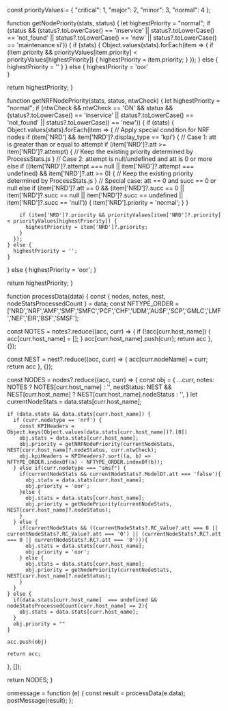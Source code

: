 const priorityValues = { "critical": 1, "major": 2, "minor": 3, "normal": 4 };

function getNodePriority(stats, status) {
  let highestPriority = "normal";
  if (status && (status?.toLowerCase() == 'inservice' || status?.toLowerCase() == 'not_found' || status?.toLowerCase() == 'new' || status?.toLowerCase() == 'maintenance si')) {
    if (stats) {
      Object.values(stats).forEach(item => {
        if (item.priority && priorityValues[item.priority] < priorityValues[highestPriority]) {
          highestPriority = item.priority;
        }
      });
    } else {
      highestPriority = ''
    }
  } else {
    highestPriority = 'oor'    
  }

  return highestPriority;
}

function getNRFNodePriority(stats, status, ntwCheck) {
  let highestPriority = "normal";
  if (ntwCheck && ntwCheck == 'ON' && status && (status?.toLowerCase() == 'inservice' || status?.toLowerCase() == 'not_found' || status?.toLowerCase() == 'new')) {
    if (stats) {
      Object.values(stats).forEach(item => {
        // Apply special condition for NRF nodes
        if (item['NRD'] && item['NRD']?.display_type == 'kpi') {
          // Case 1: att is greater than or equal to attempt
          if (item['NRD']?.att >= item['NRD']?.attempt) {
            // Keep the existing priority determined by ProcessStats.js
          }
          // Case 2: attempt is null/undefined and att is 0 or more
          else if ((item['NRD']?.attempt === null || item['NRD']?.attempt === undefined) && item['NRD']?.att >= 0) {
            // Keep the existing priority determined by ProcessStats.js
          }
          // Special case: att == 0 and succ == 0 or null
          else if (item['NRD']?.att == 0 && (item['NRD']?.succ == 0 || item['NRD']?.succ == null || item['NRD']?.succ == undefined || item['NRD']?.succ == 'null')) {
            item['NRD'].priority = 'normal';
          }
        }
        
        if (item['NRD']?.priority && priorityValues[item['NRD']?.priority] < priorityValues[highestPriority]) {
          highestPriority = item['NRD']?.priority;
        }
      });
    } else {
      highestPriority = '';
    }
  } else {
    highestPriority = 'oor';
  }

  return highestPriority;
}

function processData(data) {
  const { nodes, notes, nest, nodeStatsProcessedCount } = data;
  const NFTYPE_ORDER = ['NRD','NRF','AMF','SMF','SMFC','PCF','CHF','UDM','AUSF','SCP','GMLC','LMF','NEF','EIR','BSF','SMSF'];

  const NOTES = notes?.reduce((acc, curr) => {
    if (!acc[curr.host_name]) {
      acc[curr.host_name] = [];
    }
    acc[curr.host_name].push(curr);
    return acc
  }, {});

  const NEST = nest?.reduce((acc, curr) => {
    acc[curr.nodeName] = curr;
    return acc
  }, {});

  const NODES = nodes?.reduce((acc, curr) => {
    const obj = {
      ...curr,
      notes: NOTES ? NOTES[curr.host_name] : '',
      nestStatus: NEST && NEST[curr.host_name] ? NEST[curr.host_name].nodeStatus : '',
    }
    let currentNodeStats = data.stats[curr.host_name];
    
    if (data.stats && data.stats[curr.host_name]) {
      if (curr.nodetype == 'nrf') {
        const KPIHeaders = Object.keys(Object.values(data.stats[curr.host_name])?.[0])
        obj.stats = data.stats[curr.host_name];
        obj.priority = getNRFNodePriority(currentNodeStats, NEST[curr.host_name]?.nodeStatus, curr.ntwCheck);
        obj.kpiHeaders = KPIHeaders?.sort((a, b) => NFTYPE_ORDER.indexOf(a) - NFTYPE_ORDER.indexOf(b));
      } else if(curr.nodetype === "smsf") {
        if(currentNodeStats && currentNodeStats?.ModelD?.att === 'false'){
          obj.stats = data.stats[curr.host_name];
          obj.priority = 'oor';
        }else {
          obj.stats = data.stats[curr.host_name];
          obj.priority = getNodePriority(currentNodeStats, NEST[curr.host_name]?.nodeStatus);
        }
      } else {
        if(currentNodeStats && ((currentNodeStats?.RC_Value?.att === 0 || currentNodeStats?.RC_Value?.att === '0') || (currentNodeStats?.RC?.att === 0 || currentNodeStats?.RC?.att === '0'))){
          obj.stats = data.stats[curr.host_name];
          obj.priority = 'oor';
        } else {
          obj.stats = data.stats[curr.host_name];
          obj.priority = getNodePriority(currentNodeStats, NEST[curr.host_name]?.nodeStatus);
        }
      }
    } else {
      if(data.stats[curr.host_name]  === undefined && nodeStatsProcessedCount[curr.host_name] >= 2){
        obj.stats = data.stats[curr.host_name];
      }
      obj.priority = ""
    }

    acc.push(obj)

    return acc;
  }, []);

  return NODES;
}

onmessage = function (e) {
  const result = processData(e.data);
  postMessage(result);
};
